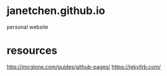 # janetchen.github.io
 personal website 
 
 # resources
 http://jmcglone.com/guides/github-pages/
 https://jekyllrb.com/
